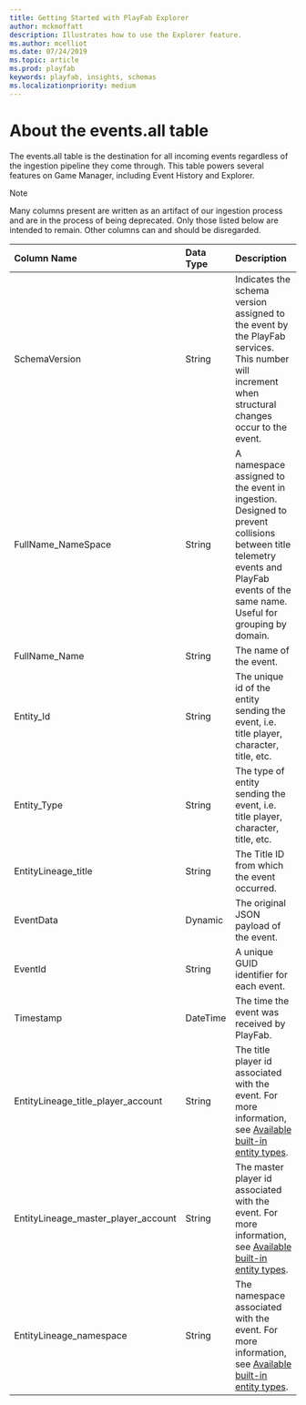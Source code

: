 ```yaml
---
title: Getting Started with PlayFab Explorer
author: mckmoffatt
description: Illustrates how to use the Explorer feature.
ms.author: mcelliot
ms.date: 07/24/2019
ms.topic: article
ms.prod: playfab
keywords: playfab, insights, schemas
ms.localizationpriority: medium
---
```


# About the events.all table

The events.all table is the destination for all incoming events regardless of the ingestion pipeline they come through. This table powers several features on Game Manager, including Event History and Explorer.

> [!NOTE]
> Many columns present are written as an artifact of our ingestion process and are in the process of being deprecated. Only those listed below are intended to remain. Other columns can and should be disregarded.

| Column Name                           | Data Type   | Description                                                                       |
| :-------------                        | :---------- | :-----------                                                                      |
| SchemaVersion                         | String      | Indicates the schema version assigned to the event by the PlayFab services. This number will increment when structural changes occur to the event.|
| FullName_NameSpace                    | String      | A namespace assigned to the event in ingestion. Designed to prevent collisions between title telemetry events and PlayFab events of the same name. Useful for grouping by domain. |
| FullName_Name                         | String      | The name of the event. |
| Entity_Id                             | String      | The unique id of the entity sending the event, i.e. title player, character, title, etc.|
| Entity_Type                           | String      | The type of entity sending the event, i.e. title player, character, title, etc. |
| EntityLineage_title                   | String      | The Title ID from which the event occurred. |
| EventData                             | Dynamic     | The original JSON payload of the event. |
| EventId                               | String      | A unique GUID identifier for each event. |
| Timestamp                             | DateTime    | The time the event was received by PlayFab. |
| EntityLineage_title_player_account    | String      | The title player id associated with the event. For more information, see [Available built-in entity types](../../data/entities/available-built-in-entity-types.md). |
| EntityLineage_master_player_account   | String      | The master player id associated with the event. For more information, see [Available built-in entity types](../../data/entities/available-built-in-entity-types.md). |
| EntityLineage_namespace               | String      | The namespace associated with the event. For more information, see [Available built-in entity types](../../data/entities/available-built-in-entity-types.md). |
